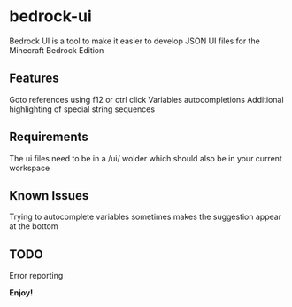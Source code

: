 # bedrock-ui 
Bedrock UI is a tool to make it easier to develop JSON UI files for the Minecraft Bedrock Edition

## Features
Goto references using f12 or ctrl click
Variables autocompletions
Additional highlighting of special string sequences

## Requirements
The ui files need to be in a /ui/ wolder which should also be in your current workspace

## Known Issues
Trying to autocomplete variables sometimes makes the suggestion appear at the bottom

## TODO
Error reporting

**Enjoy!**
